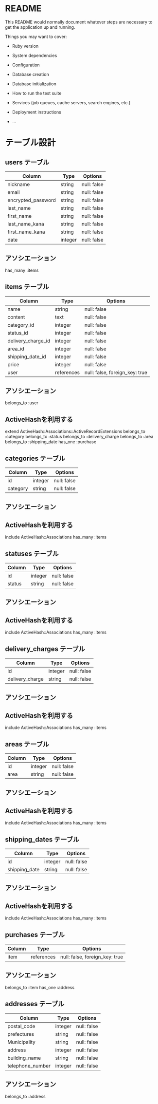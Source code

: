# README

This README would normally document whatever steps are necessary to get the
application up and running.

Things you may want to cover:

* Ruby version

* System dependencies

* Configuration

* Database creation

* Database initialization

* How to run the test suite

* Services (job queues, cache servers, search engines, etc.)

* Deployment instructions

* ...

# テーブル設計

## users テーブル
| Column             | Type    | Options             |
| ------------------ | ------  | -----------         |
| nickname           | string  | null: false         |
| email              | string  | null: false         |
| encrypted_password | string  | null: false         |
| last_name          | string  | null: false         |
| first_name         | string  | null: false         |
| last_name_kana     | string  | null: false         |
| first_name_kana    | string  | null: false         |
| date               | integer | null: false         |

## アソシエーション
has_many :items

## items テーブル
| Column             | Type       | Options                        |
| ------------------ | ------     | -----------                    |
| name               | string     | null: false                    |
| content            | text       | null: false                    |
| category_id        | integer    | null: false                    |
| status_id          | integer    | null: false                    |
| delivery_charge_id | integer    | null: false                    |
| area_id            | integer    | null: false                    |
| shipping_date_id   | integer    | null: false                    |
| price              | integer    | null: false                    |
| user               | references | null: false, foreign_key: true |

## アソシエーション
belongs_to :user
## ActiveHashを利用する
extend ActiveHash::Associations::ActiveRecordExtensions
belongs_to :category
belongs_to :status
belongs_to :delivery_charge
belongs_to :area
belongs_to :shipping_date
has_one :purchase

## categories テーブル
| Column             | Type       | Options                        |
| ------------------ | ------     | -----------                    |
| id                 | integer    | null: false                    |
| category           | string     | null: false                    |

## アソシエーション
## ActiveHashを利用する
include ActiveHash::Associations
has_many :items

## statuses テーブル
| Column             | Type       | Options                        |
| ------------------ | ------     | -----------                    |
| id                 | integer    | null: false                    |
| status             | string     | null: false                    |

## アソシエーション
## ActiveHashを利用する
include ActiveHash::Associations
has_many :items

## delivery_charges テーブル
| Column             | Type       | Options                        |
| ------------------ | ------     | -----------                    |
| id                 | integer    | null: false                    |
| delivery_charge    | string     | null: false                    |

## アソシエーション
## ActiveHashを利用する
include ActiveHash::Associations
has_many :items

## areas テーブル
| Column             | Type       | Options                        |
| ------------------ | ------     | -----------                    |
| id                 | integer    | null: false                    |
| area               | string     | null: false                    |

## アソシエーション
## ActiveHashを利用する
include ActiveHash::Associations
has_many :items

## shipping_dates テーブル
| Column             | Type       | Options                        |
| ------------------ | ------     | -----------                    |
| id                 | integer    | null: false                    |
| shipping_date      | string     | null: false                    |

## アソシエーション
## ActiveHashを利用する
include ActiveHash::Associations
has_many :items

## purchases テーブル
| Column             | Type       | Options                        |
| ------------------ | ------     | -----------                    |
| item               | references | null: false, foreign_key: true |

## アソシエーション
belongs_to :item
has_one :address

## addresses テーブル
| Column             | Type       | Options                        |
| ------------------ | ------     | -----------                    |
| postal_code        | integer    | null: false                    |
| prefectures        | string     | null: false                    |
| Municipality       | string     | null: false                    |
| address            | integer    | null: false                    |
| building_name      | string     | null: false                    |
| telephone_number   | integer    | null: false                    |

## アソシエーション
belongs_to :address
